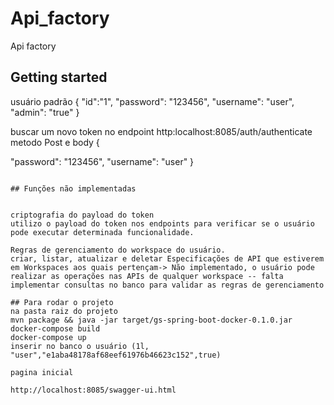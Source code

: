 # Api_factory

Api factory

## Getting started

usuário padrão
{
  "id":"1",
  "password": "123456",
  "username": "user",
  "admin": "true"
}


buscar um novo token no endpoint http:localhost:8085/auth/authenticate metodo Post e body
{
 
  "password": "123456",
  "username": "user"
}
```

## Funções não implementadas


criptografia do payload do token
utilizo o payload do token nos endpoints para verificar se o usuário pode executar determinada funcionalidade.

Regras de gerenciamento do workspace do usuário.
criar, listar, atualizar e deletar Especificações de API que estiverem em Workspaces aos quais pertençam-> Não implementado, o usuário pode realizar as operações nas APIs de qualquer workspace -- falta implementar consultas no banco para validar as regras de gerenciamento

## Para rodar o projeto
na pasta raiz do projeto
mvn package && java -jar target/gs-spring-boot-docker-0.1.0.jar
docker-compose build
docker-compose up
inserir no banco o usuário (1l,  "user","e1aba48178af68eef61976b46623c152",true)

pagina inicial

http://localhost:8085/swagger-ui.html
